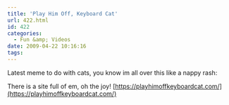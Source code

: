 ```yaml
---
title: 'Play Him Off, Keyboard Cat'
url: 422.html
id: 422
categories:
  - Fun &amp; Videos
date: 2009-04-22 10:16:16
tags:
---
```


Latest meme to do with cats, you know im all over this like a nappy rash:

<object width="480" height="385" data="https://www.youtube.com/v/BhsLTsZgajs&amp;hl=en&amp;fs=1&amp;color1=0x402061&amp;color2=0x9461ca" type="application/x-shockwave-flash"><param name="allowFullScreen" value="true" /><param name="allowscriptaccess" value="always" /><param name="src" value="https://www.youtube.com/v/BhsLTsZgajs&amp;hl=en&amp;fs=1&amp;color1=0x402061&amp;color2=0x9461ca" /><param name="allowfullscreen" value="true" /></object>

There is a site full of em, oh the joy! [https://playhimoffkeyboardcat.com/](https://playhimoffkeyboardcat.com/)
